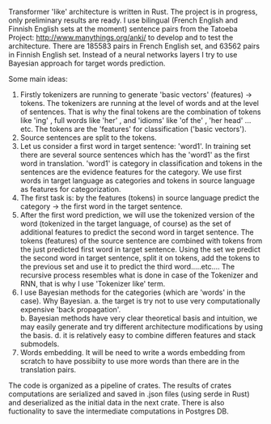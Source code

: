 Transformer 'like' architecture is written in Rust. The project is in progress, only preliminary results are ready. 
I use bilingual (French English and Finnish English sets at the moment) sentence pairs from the Tatoeba Project: http://www.manythings.org/anki/ to develop and to test the architecture. There are 185583 pairs in French English set, and 63562 pairs in Finnish English set. 
Instead of a neural networks layers I try to use Bayesian approach for target words prediction. 

Some main ideas:
1. Firstly tokenizers are running to generate 'basic vectors' (features) -> tokens. 
The tokenizers are running at the level of words and at the level of sentences. That is why the final tokens are the combination of tokens like 'ing' , full words like 'her' , and 'idioms' like 'of the' , 'her head' ... etc. 
The tokens are the 'features' for classification ('basic vectors').
2. Source sentences are split to the tokens. 
3. Let us consider a first word in target sentence: 'word1'. In training set there are several source sentences which has the 'word1' as the first word in translation. 'word1' is category in classification and tokens in the sentences are the evidence features for the category. We use first words in target language as categories and tokens in source language as features for categorization. 
4. The first task is: by the features (tokens) in source language predict the category -> the first word in the target sentence.
5. After the first word prediction, we will use the tokenized version of the word (tokenized in the target language, of course) as the set of additional features to predict the second word in target sentence. The tokens (features) of the source sentence are combined with tokens from the just predicted first word in target sentence. Using the set we predict the second word in target sentence, split it on tokens, add the tokens to the previous set and use it to predict the third word.....etc.... The recursive process resembles what is done in case of the Tokenizer and RNN, that is why I use 'Tokenizer like' term.
6. I use Bayesian methods for the categories (which are 'words' in the case).
Why Bayesian. 
a. the target is try not to use very computationally expensive 'back propagation'.  
b. Bayesian methods have very clear theoretical basis and intuition, we may easily generate and try different architecture modifications by using the basis. 
d. it is relatively easy to combine differen features and stack submodels.
7. Words embedding. It will be need to write a words embedding from scratch to 
have possibiity to use more words than there are in the translation pairs. 

The code is organized as a pipeline of crates. The results of crates computations are serialized and saved in .json files (using serde in Rust) and deserialized as the initial data in the next crate. There is also fuctionality to save the intermediate computations in Postgres DB.  

